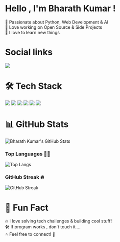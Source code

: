 <h1> Hello , I'm Bharath Kumar ! </h1> 

🔹 Passionate about Python, Web Development & AI  
🔹 Love working on Open Source & Side Projects   
🔹 I love to learn new things

<h1> Social links </h1>
<p align="left">
  <a href="https://www.linkedin.com/in/bharath-kumar-b-a6331b2a2?utm_source=share&utm_campaign=share_via&utm_content=profile&utm_medium=android_app">
    <img src="https://img.shields.io/badge/LinkedIn-0A66C2?style=for-the-badge&logo=linkedin&logoColor=white"/>
  </a>
 
</p>

<h1> 🛠️ Tech Stack  </h1> 
<p align="left">
  <img src="https://img.shields.io/badge/Python-3776AB?style=for-the-badge&logo=python&logoColor=white"/>
  <img src="https://img.shields.io/badge/Django-092E20?style=for-the-badge&logo=django&logoColor=white"/>
  <img src="https://img.shields.io/badge/Java-007396?style=for-the-badge&logo=java&logoColor=white"/>
  <img src="https://img.shields.io/badge/HTML5-E34F26?style=for-the-badge&logo=html5&logoColor=white"/>
  <img src="https://img.shields.io/badge/CSS3-1572B6?style=for-the-badge&logo=css3&logoColor=white"/>
  <img src="https://img.shields.io/badge/MySQL-4479A1?style=for-the-badge&logo=mysql&logoColor=white"/>
</p>

<h1>  📊 GitHub Stats  </h1>

![Bharath Kumar's GitHub Stats](https://github-profile-summary-cards.vercel.app/api/cards/profile-details?username=BharathkumarB04&theme=radical) 

### Top Languages 👨‍💻
![Top Langs](https://github-readme-stats.vercel.app/api/top-langs/?username=BharathkumarB04&layout=compact&theme=radical)

### GitHub Streak 🔥
![GitHub Streak](https://github-readme-streak-stats.herokuapp.com/?user=BharathkumarB04&theme=radical)


<h1> 🎯 Fun Fact  </h1>
🔥 I love solving tech challenges & building cool stuff! <br>
🛠️ If program works , don't touch it....  <br>
⭐️ Feel free to connect! 🚀  

